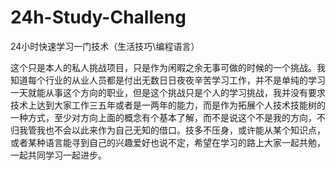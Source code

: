 <!--
 * @Author: your name
 * @Date: 2021-04-18 14:24:31
 * @LastEditTime: 2021-04-18 14:31:34
 * @LastEditors: Please set LastEditors
 * @Description: In User Settings Edit
 * @FilePath: /undefined/Users/itgoyo/Documents/Github/24h-Study-Challenge/README.md
-->
# 24h-Study-Challeng

24小时快速学习一门技术（生活技巧\编程语言）

这个只是本人的私人挑战项目，只是作为闲暇之余无事可做的时候的一个挑战。我知道每个行业的从业人员都是付出无数日日夜夜辛苦学习工作，并不是单纯的学习一天就能从事这个方向的职业，但是这个挑战只是个人的学习挑战，我并没有要求技术上达到大家工作三五年或者是一两年的能力，而是作为拓展个人技术技能树的一种方式，至少对方向上面的概念有个基本了解，而不是说这个不是我的方向，不归我管我也不会以此来作为自己无知的借口。技多不压身，或许能从某个知识点，或者某种语言能寻到自己的兴趣爱好也说不定，希望在学习的路上大家一起共勉，一起共同学习一起进步。